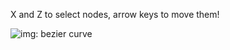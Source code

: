 X and Z to select nodes, arrow keys to move them!

![img: bezier curve](http://imgur.com/4DIEWAz.png)

